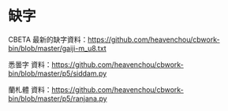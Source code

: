 # 缺字

CBETA 最新的缺字資料：https://github.com/heavenchou/cbwork-bin/blob/master/gaiji-m_u8.txt

悉曇字 資料：https://github.com/heavenchou/cbwork-bin/blob/master/p5/siddam.py

蘭札體 資料：https://github.com/heavenchou/cbwork-bin/blob/master/p5/ranjana.py